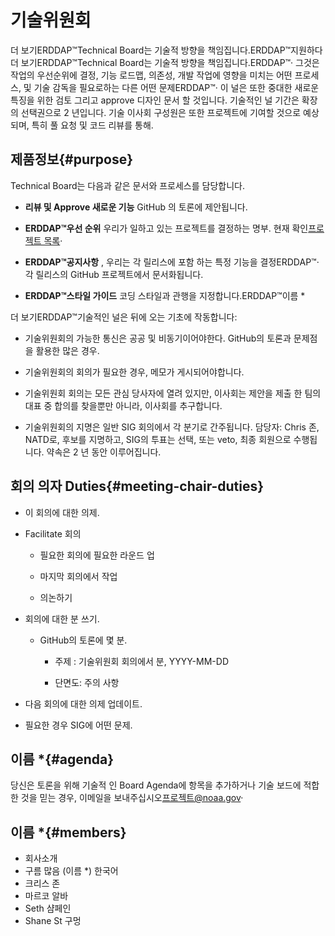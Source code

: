 # 기술위원회

더 보기ERDDAP™Technical Board는 기술적 방향을 책임집니다.ERDDAP™지원하다 더 보기ERDDAP™Technical Board는 기술적 방향을 책임집니다.ERDDAP™· 그것은 작업의 우선순위에 결정, 기능 로드맵, 의존성, 개발 작업에 영향을 미치는 어떤 프로세스, 및 기술 감독을 필요로하는 다른 어떤 문제ERDDAP™· 이 널은 또한 중대한 새로운 특징을 위한 검토 그리고 approve 디자인 문서 할 것입니다. 기술적인 널 기간은 확장의 선택권으로 2 년입니다. 기술 이사회 구성원은 또한 프로젝트에 기여할 것으로 예상되며, 특히 풀 요청 및 코드 리뷰를 통해.

## 제품정보{#purpose} 

Technical Board는 다음과 같은 문서와 프로세스를 담당합니다.

*  **리뷰 및 Approve 새로운 기능** GitHub 의 토론에 제안됩니다.

*  **ERDDAP™우선 순위** 우리가 일하고 있는 프로젝트를 결정하는 명부. 현재 확인[프로젝트 목록](https://github.com/ERDDAP/erddap/issues/158)·

*  **ERDDAP™공지사항** , 우리는 각 릴리스에 포함 하는 특정 기능을 결정ERDDAP™· 각 릴리스의 GitHub 프로젝트에서 문서화됩니다.

*  **ERDDAP™스타일 가이드** 코딩 스타일과 관행을 지정합니다.ERDDAP™이름 *

더 보기ERDDAP™기술적인 널은 뒤에 오는 기초에 작동합니다:

* 기술위원회의 가능한 통신은 공공 및 비동기이어야한다. GitHub의 토론과 문제점을 활용한 많은 경우.

* 기술위원회의 회의가 필요한 경우, 메모가 게시되어야합니다.

* 기술위원회 회의는 모든 관심 당사자에 열려 있지만, 이사회는 제안을 제출 한 팀의 대표 중 합의를 찾을뿐만 아니라, 이사회를 추구합니다.

* 기술위원회의 지명은 일반 SIG 회의에서 각 분기로 간주됩니다. 담당자: Chris 존, NATD로, 후보를 지명하고, SIG의 투표는 선택, 또는 veto, 최종 회원으로 수행됩니다. 약속은 2 년 동안 이루어집니다.

## 회의 의자 Duties{#meeting-chair-duties} 

- 이 회의에 대한 의제.

- Facilitate 회의

  - 필요한 회의에 필요한 라운드 업

  - 마지막 회의에서 작업

  - 의논하기

- 회의에 대한 분 쓰기.

  - GitHub의 토론에 몇 분.

    - 주제 : 기술위원회 회의에서 분, YYYY-MM-DD

    - 단면도: 주의 사항

- 다음 회의에 대한 의제 업데이트.

- 필요한 경우 SIG에 어떤 문제.

## 이름 *{#agenda} 

당신은 토론을 위해 기술적 인 Board Agenda에 항목을 추가하거나 기술 보드에 적합한 것을 믿는 경우, 이메일을 보내주십시오[프로젝트@noaa.gov](mailto:chris.john@noaa.gov)·

## 이름 *{#members} 

* 회사소개
* 구름 많음 (이름 *) 한국어
* 크리스 존
* 마르코 알바
* Seth 샴페인
* Shane St 구멍
